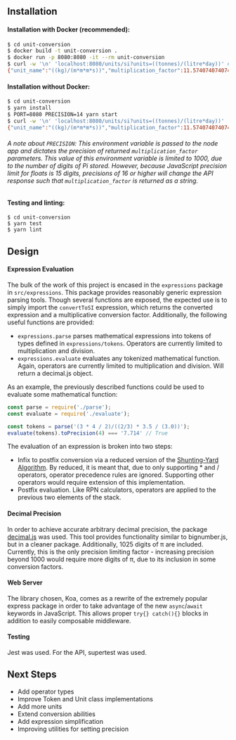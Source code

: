 ## Installation

#### Installation with Docker (recommended):
```bash
$ cd unit-conversion 
$ docker build -t unit-conversion .
$ docker run -p 8080:8080 -it --rm unit-conversion
$ curl -w '\n' 'localhost:8080/units/si?units=((tonnes)/(litre*day))' # in another bash session:
{"unit_name":"((kg)/(m*m*m*s))","multiplication_factor":11.574074074074}
```

#### Installation without Docker:
```bash
$ cd unit-conversion 
$ yarn install
$ PORT=8080 PRECISION=14 yarn start
$ curl -w '\n' 'localhost:8080/units/si?units=((tonnes)/(litre*day))'
{"unit_name":"((kg)/(m*m*m*s))","multiplication_factor":11.574074074074}
```

###### A note about `PRECISION`: This environment variable is passed to the node app and dictates the precision of returned `multiplication_factor` parameters. This value of this environment variable is limited to 1000, due to the number of digits of Pi stored. However, because JavaScript precision limit for floats is 15 digits, precisions of 16 or higher will change the API response such that `multiplication_factor` is returned as a string.

#### Testing and linting:
```
$ cd unit-conversion 
$ yarn test
$ yarn lint
```

## Design

#### Expression Evaluation

The bulk of the work of this project is encased in the `expressions` package in `src/expressions`. This package provides reasonably generic expression parsing tools. Though several functions are exposed, the expected use is to simply import the `convertToSI` expression, which returns the converted expression and a multiplicative conversion factor. Additionally, the following useful functions are provided:

- `expressions.parse` parses mathematical expressions into tokens of types defined in `expressions/tokens`. Operators are currently limited to multiplication and division.
- `expressions.evaluate` evaluates any tokenized mathematical function. Again, operators are currently limited to multiplication and division. Will return a decimal.js object.

As an example, the previously described functions could be used to evaluate some mathematical function:

```javascript
const parse = require('./parse');
const evaluate = require('./evaluate');

const tokens = parse('(3 * 4 / 2)/((2/3) * 3.5 / (3.0))');
evaluate(tokens).toPrecision(4) === '7.714' // True
```

The evaluation of an expression is broken into two steps:

- Infix to postfix conversion via a reduced version of the [Shunting-Yard Algorithm](https://en.wikipedia.org/wiki/Shunting-yard_algorithm). By reduced, it is meant that, due to only supporting * and / operators, operator precedence rules are ignored. Supporting other operators would require extension of this implementation. 
- Postfix evaluation. Like RPN calculators, operators are applied to the previous two elements of the stack.

#### Decimal Precision

In order to achieve accurate arbitrary decimal precision, the package [decimal.js](http://mikemcl.github.io/decimal.js) was used. This tool provides functionality similar to bignumber.js, but in a cleaner package. Additionally, 1025 digits of π are included. Currently, this is the only precision limiting factor - increasing precision beyond 1000 would require more digits of π, due to its inclusion in some conversion factors.

#### Web Server

The library chosen, Koa, comes as a rewrite of the extremely popular express package in order to take advantage of the new `async`/`await` keywords in JavaScript. This allows proper `try{} catch(){}` blocks in addition to easily composable middleware.

#### Testing

Jest was used. For the API, supertest was used.

## Next Steps

- Add operator types
- Improve Token and Unit class implementations
- Add more units
- Extend conversion abilities
- Add expression simplification
- Improving utilities for setting precision
